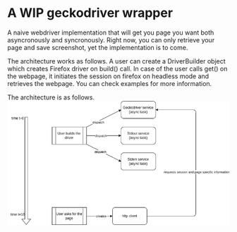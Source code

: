 # A WIP geckodriver wrapper

A naive webdriver implementation that will get you page you want both asyncronously and syncronously. Right now, you can only retrieve your page and save screenshot, yet the implementation is to come. 

The architecture works as follows. A user can create a DriverBuilder object which creates Firefox driver on build() call. In case of the user calls get() on the webpage, it initiates the session on firefox on headless mode and retrieves the webpage. You can check examples for more information.

The architecture is as follows.
![](docs/images/arch.png)